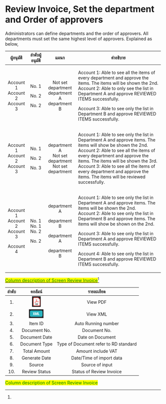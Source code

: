 # Review Invoice, Set the department and Order of approvers

Administrators can define departments and the order of approvers. All departments must set the same highest level of approvers. Explained as below,

|                         ผู้อนุมัติ                         |               ลำดับผู้อนุมัติ              |                                     แผนก                                     | คำอธิบาย                                                                                                                                                                                                                                                                                                                                                                                                                                    |
| :--------------------------------------------------------: | :----------------------------------------: | :--------------------------------------------------------------------------: | ------------------------------------------------------------------------------------------------------------------------------------------------------------------------------------------------------------------------------------------------------------------------------------------------------------------------------------------------------------------------------------------------------------------------------------------- |
|         <p>Account 1<br>Account 2<br>Account 3</p>         |    <p>No. 1</p><p>No. 2</p><p>No. 2</p>    |           <p>Not set department<br>department A<br>department B</p>          | <p>Account 1: Able to see all the items of every department and approve the items. The items will be shown the 2nd.<br>Account 2: Able to only see the list in Department A and approve REVIEWED ITEMS successfully.</p><p>Account 3: Able to see only the list in Department B and approve REVIEWED ITEMS successfully.</p>                                                                                                                |
|         <p>Account 1<br>Account 2<br>Account 3</p>         |    <p>No. 1</p><p>No. 2</p><p>No. 3</p>    |        <p>department A<br>Not set department<br>Not set department</p>       | <p>Account 1: Able to see only the list in Department A and approve items. The items will show be shown the 2nd.<br>Account 2: Able to see all the items of every department and approve the items. The items will be shown the 3rd.<br>Account 3: Able to see all the items of every department and approve the items. The items will be reviewed successfully.</p>                                                                        |
| <p>Account 1<br>Account 2<br>Account 3</p><p>Account 4</p> | <p>No. 1<br>No. 1<br>No. 2</p><p>No. 2</p> | <p>department A</p><p>department B</p><p>department A</p><p>department B</p> | <p>Account 1: Able to see only the list in Department A and approve items. The items will be shown the 2nd.<br>Account 2: Able to see only the list in Department B and approve items. The items will show be shown on the 2nd.</p><p>Account 3: Able to see only the list in Department A and approve REVIEWED ITEMS successfully.</p><p>Account 4: Able to see only the list in Department B and approve REVIEWED ITEMS successfully.</p> |

[<mark style="color:green;">Column description of Screen Review Invoice</mark>](#user-content-fn-1)[^1]

| ลำดับ |                    คอลัมน์                   |               รายละเอียด              |
| :---: | :------------------------------------------: | :-----------------------------------: |
|   1.  |  ![](<../../.gitbook/assets/image (52).png>) |                View PDF               |
|   2.  |  ![](<../../.gitbook/assets/image (81).png>) |                View XML               |
|   3.  |                    Item ID                   |          Auto Running number          |
|   4.  |                 Document No.                 |              Document No.             |
|   5.  |                 Document Date                |            Date on Document           |
|   6.  |                 Document Type                | Type of Document refer to RD standard |
|   7.  |                 Total Amount                 |           Amount include VAT          |
|   8.  |                 Generate Date                |        Date/Time of import data       |
|   9.  |                    Source                    |            Source of input            |
|  10.  |                 Review Status                |        Status of Review Invoice       |

<mark style="color:green;">Column description of Screen Review Invoice</mark>

[^1]: 
